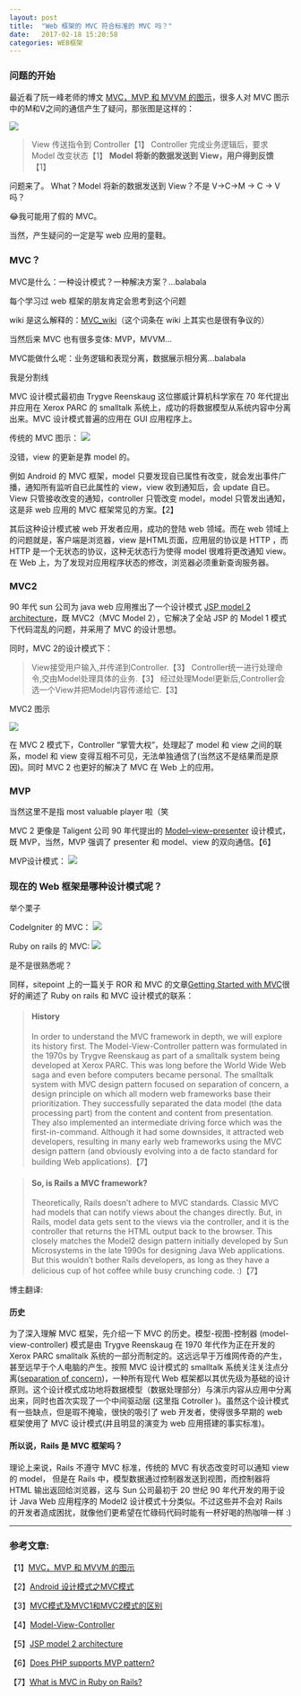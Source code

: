 ```yaml
---
layout: post
title:  "Web 框架的 MVC 符合标准的 MVC 吗？"
date:   2017-02-18 15:20:58
categories: WEB框架
---
```


### 问题的开始
最近看了阮一峰老师的博文 [MVC，MVP 和 MVVM 的图示](http://www.ruanyifeng.com/blog/2015/02/mvcmvp_mvvm.html "MVC，MVP 和 MVVM 的图示")，很多人对 MVC 图示中的M和V之间的通信产生了疑问，那张图是这样的：

![](/assets/images/2017-02-18-web_framework_mvc-1.png)

> View 传送指令到 Controller【1】
> Controller 完成业务逻辑后，要求 Model 改变状态【1】
> **Model 将新的数据发送到 View，用户得到反馈** 【1】

问题来了。
What？Model 将新的数据发送到 View？不是 V->C->M -> C -> V 吗？

:joy:我可能用了假的 MVC。

当然，产生疑问的一定是写 web 应用的童鞋。

### MVC？

MVC是什么：一种设计模式？一种解决方案？...balabala

每个学习过 web 框架的朋友肯定会思考到这个问题

wiki 是这么解释的：[MVC_wiki](https://en.wikipedia.org/wiki/Model–view–controller "MVC_wiki")（这个词条在 wiki 上其实也是很有争议的）

当然后来 MVC 也有很多变体: MVP，MVVM...

MVC能做什么呢：业务逻辑和表现分离，数据展示相分离...balabala


我是分割线


MVC 设计模式最初由 Trygve Reenskaug 这位挪威计算机科学家在 70 年代提出并应用在 Xerox PARC 的 smalltalk 系统上，成功的将数据模型从系统内容中分离出来。MVC 设计模式普遍的应用在 GUI 应用程序上。

传统的 MVC 图示：
![](/assets/images/2017-02-18-web_framework_mvc-2.png)

没错，view 的更新是靠 model 的。

例如 Android 的 MVC 框架，model 只要发现自已属性有改变，就会发出事件广播，通知所有监听自已此属性的 view，view 收到通知后，会 update 自已。View 只管接收改变的通知，controller 只管改变 model，model 只管发出通知，这是非 web 应用的 MVC 框架常见的方案。【2】

其后这种设计模式被 web 开发者应用，成功的登陆 web 领域。而在 web 领域上的问题就是，客户端是浏览器，view 是HTML页面，应用层的协议是 HTTP ，而 HTTP 是一个无状态的协议，这种无状态行为使得 model 很难将更改通知 view。在 Web 上，为了发现对应用程序状态的修改，浏览器必须重新查询服务器。

### MVC2
90 年代 sun 公司为 java web 应用推出了一个设计模式 [JSP model 2 architecture](https://en.wikipedia.org/wiki/JSP_model_2_architecture "JSP model 2 architecture")，既 MVC2（MVC Model 2），它解决了全站 JSP 的 Model 1 模式下代码混乱的问题，并采用了 MVC 的设计思想。

同时，MVC 2的设计模式下：

> View接受用户输入,并传递到Controller.【3】
> Controller统一进行处理命令,交由Model处理具体的业务.【3】
> 经过处理Model更新后,Controller会选一个View并把Model内容传递给它.【3】

MVC2 图示

![](/assets/images/2017-02-18-web_framework_mvc-3.png)

在 MVC 2 模式下，Controller “掌管大权”，处理起了 model 和 view 之间的联系，model 和 view 变得互相不可见，无法单独通信了(当然这不是结果而是原因)。同时 MVC 2 也更好的解决了 MVC 在 Web 上的应用。

### MVP
当然这里不是指 most valuable player 啦（笑

MVC 2 更像是 Taligent 公司 90 年代提出的 [Model–view–presenter](https://en.wikipedia.org/wiki/Model–view–presenter "Model–view–presenter") 设计模式，既 MVP，当然，MVP 强调了 presenter 和 model、view 的双向通信。【6】

MVP设计模式：
![](/assets/images/2017-02-18-web_framework_mvc-4.png)

### 现在的 Web 框架是哪种设计模式呢？

举个栗子

CodeIgniter 的 MVC：
![](/assets/images/2017-02-18-web_framework_mvc-5.png)

Ruby on rails 的 MVC:
![](/assets/images/2017-02-18-web_framework_mvc-6.png)


是不是很熟悉呢？

同样，sitepoint 上的一篇关于 ROR 和 MVC 的文章[Getting Started with MVC](https://www.sitepoint.com/getting-started-with-mvc/ "Getting Started with MVC")很好的阐述了 Ruby on rails 和 MVC 设计模式的联系：

> #### History
> In order to understand the MVC framework in depth, we will explore its history first. The Model-View-Controller pattern was formulated in the 1970s by Trygve Reenskaug as part of a smalltalk system being developed at Xerox PARC. This was long before the World Wide Web saga and even before computers became personal. The smalltalk system with MVC design pattern focused on separation of concern, a design principle on which all modern web frameworks base their prioritization. They successfully separated the data model (the data processing part) from the content and content from presentation. They also implemented an intermediate driving force which was the first-in-command. Although it had some downsides, it attracted web developers, resulting in many early web frameworks using the MVC design pattern (and obviously evolving into a de facto standard for building Web applications).【7】

> #### So, is Rails a MVC framework?
> Theoretically, Rails doesn’t adhere to MVC standards. Classic MVC had models that can notify views about the changes directly. But, in Rails, model data gets sent to the views via the controller, and it is the controller that returns the HTML output back to the browser. This closely matches the Model2 design pattern initially developed by Sun Microsystems in the late 1990s for designing Java Web applications. But this wouldn’t bother Rails developers, as long as they have a delicious cup of hot coffee while busy crunching code. :)【7】

博主翻译:

#### 历史
为了深入理解 MVC 框架，先介绍一下 MVC 的历史。模型-视图-控制器 (model-view-controller) 模式是由 Trygve Reenskaug 在 1970 年代作为正在开发的 Xerox PARC smalltalk 系统的一部分而制定的。这远远早于万维网传奇的产生，甚至远早于个人电脑的产生。按照 MVC 设计模式的 smalltalk 系统关注关注点分离([separation of concern](https://en.wikipedia.org/wiki/Separation_of_concerns "separation of concern"))，一种所有现代 Web 框架都以其优先级为基础的设计原则。这个设计模式成功地将数据模型（数据处理部分）与演示内容从应用中分离出来，同时也首次实现了一个中间驱动层 (这里指 Cotroller )。虽然这个设计模式有一些缺点，但是瑕不掩瑜，很快的吸引了 web 开发者，使得很多早期的 web 框架使用了 MVC 设计模式(并且明显的演变为 web 应用搭建的事实标准)。


#### 所以说，Rails 是 MVC 框架吗？
理论上来说，Rails 不遵守 MVC 标准，传统的 MVC 有状态改变时可以通知 view 的 model， 但是在 Rails 中，模型数据通过控制器发送到视图，而控制器将 HTML 输出返回给浏览器，这与 Sun 公司最初于 20 世纪 90 年代开发的用于设计 Java Web 应用程序的 Model2 设计模式十分类似。不过这些并不会对 Rails 的开发者造成困扰，就像他们更希望在忙碌码代码时能有一杯好喝的热咖啡一样 :)

---

### 参考文章:

【1】[MVC，MVP 和 MVVM 的图示](http://www.ruanyifeng.com/blog/2015/02/mvcmvp_mvvm.html)

【2】[Android 设计模式之MVC模式](http://www.cnblogs.com/liqw/p/4175325.html)

【3】[MVC模式及MVC1和MVC2模式的区别](http://williamliu.iteye.com/blog/361628)

【4】[Model-View-Controller](https://en.wikipedia.org/wiki/Model–view–controller "MVC_wiki")

【5】[JSP model 2 architecture](https://en.wikipedia.org/wiki/JSP_model_2_architecture "JSP model 2 architecture")

【6】[Does PHP supports MVP pattern?](http://stackoverflow.com/questions/4530023/does-php-supports-mvp-pattern/15155046)

【7】[What is MVC in Ruby on Rails?](http://stackoverflow.com/questions/1931335/what-is-mvc-in-ruby-on-rails "What is MVC in Ruby on Rails?")
